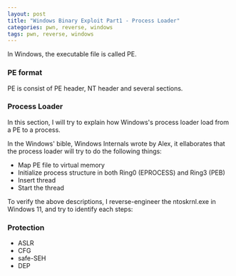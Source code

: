 ```yaml
---
layout: post
title: "Windows Binary Exploit Part1 - Process Loader"
categories: pwn, reverse, windows
tags: pwn, reverse, windows
---
```


In Windows, the executable file is called PE.

### PE format
PE is consist of PE header, NT header and several sections.


### Process Loader
In this section, I will try to explain how Windows's process loader load from a PE to a process.

In the Windows' bible, Windows Internals wrote by Alex, it ellaborates that the process loader will try to do the following things:
* Map PE file to virtual memory
* Initialize process structure in both Ring0 (EPROCESS) and Ring3 (PEB)
* Insert thread
* Start the thread

To verify the above descriptions, I reverse-engineer the ntoskrnl.exe in Windows 11, and try to identify each steps:

### Protection
* ASLR
* CFG
* safe-SEH
* DEP

